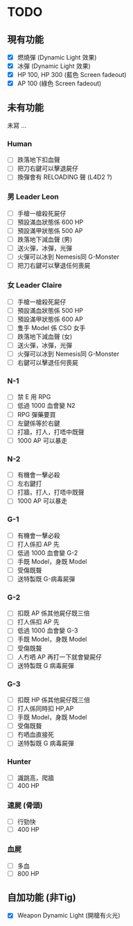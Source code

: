 # TODO

## 現有功能

- [x] 燃燒彈 (Dynamic Light 效果)
- [x] 冰彈 (Dynamic Light 效果)
- [x] HP 100, HP 300 (藍色 Screen fadeout) 
- [x] AP 100 (綠色 Screen fadeout)

## 未有功能

未寫 ...

### Human

- [ ] 跌落地下扣血聲
- [ ] 把刀右鍵可以擊退屍仔
- [ ] 換彈會有 RELOADING 聲 (L4D2 ?)

### 男 Leader Leon 

- [ ] 手槍一槍殺死屍仔
- [ ] 預設滿血狀態係 600 HP
- [ ] 預設滿甲狀態係 500 AP
- [ ] 跌落地下減血聲 (男)
- [ ] 送火彈，冰彈，光彈
- [ ] 火彈可以冰到 Nemesis同 G-Monster
- [ ] 把刀右鍵可以擊退任何喪屍

### 女 Leader Claire

- [ ] 手槍一槍殺死屍仔
- [ ] 預設滿血狀態係 500 HP
- [ ] 預設滿甲狀態係 600 AP
- [ ] 隻手 Model 係 CSO 女手
- [ ] 跌落地下減血聲 (女)
- [ ] 送火彈，冰彈，光彈
- [ ] 火彈可以冰到 Nemesis同 G-Monster
- [ ] 右鍵可以擊退任何喪屍

### N-1

- [ ] 禁 E 用 RPG
- [ ] 低過 1000 血會變 N2
- [ ] RPG 彈藥要買
- [ ] 左鍵係等於右鍵
- [ ] 打牆，打人，打唔中既聲
- [ ] 1000 AP 可以暴走

### N-2

- [ ] 有機會一擊必殺
- [ ] 左右鍵打
- [ ] 打牆，打人，打唔中既聲
- [ ] 1000 AP 可以暴走

### G-1

- [ ] 有機會一擊必殺
- [ ] 打人係扣 AP 先
- [ ] 低過 1000 血會變 G-2
- [ ] 手既 Model，身既 Model
- [ ] 受傷既聱
- [ ] 送特製既 G-病毒屍彈

### G-2

- [ ] 扣既 AP 係其他屍仔既三倍
- [ ] 打人係扣 AP 先
- [ ] 低過 1000 血會變 G-3
- [ ] 手既 Model，身既 Model
- [ ] 受傷既聱
- [ ] 人冇哂 AP 再打一下就會變屍仔
- [ ] 送特製既 G 病毒屍彈

### G-3

- [ ] 扣既 HP 係其他屍仔既三倍
- [ ] 打人係同時扣 HP,AP
- [ ] 手既 Model，身既 Model
- [ ] 受傷既聱
- [ ] 冇哂血直接死
- [ ] 送特製既 G 病毒屍彈

### Hunter
- [ ] 識跳高，爬牆
- [ ] 400 HP

### 速屍 (骨頭)
- [ ] 行勁快
- [ ] 400 HP

### 血屍
- [ ] 多血
- [ ] 800 HP

## 自加功能 (非Tig)

- [x] Weapon Dynamic Light (開槍有火光)
